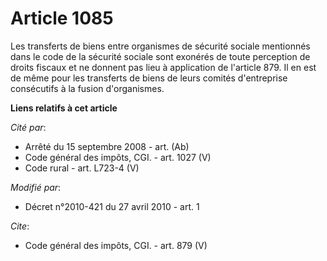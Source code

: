# Article 1085

Les transferts de biens entre organismes de sécurité sociale mentionnés dans le code de la sécurité sociale sont exonérés de
toute perception de droits fiscaux et ne donnent pas lieu à application de l'article 879. Il en est de même pour les
transferts de biens de leurs comités d'entreprise consécutifs à la fusion d'organismes.

**Liens relatifs à cet article**

_Cité par_:

  - Arrêté du 15 septembre 2008 - art. (Ab)
  - Code général des impôts, CGI. - art. 1027 (V)
  - Code rural - art. L723-4 (V)

_Modifié par_:

  - Décret n°2010-421  du 27 avril 2010 - art. 1

_Cite_:

  - Code général des impôts, CGI. - art. 879 (V)
